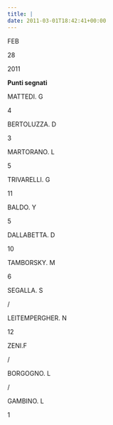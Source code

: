 ```yaml
---
title: |
date: 2011-03-01T18:42:41+00:00
---
```

FEB

28

2011

**Punti segnati**

MATTEDI. G

4

BERTOLUZZA. D

3

MARTORANO. L

5

TRIVARELLI. G

11

BALDO. Y

5

DALLABETTA. D

10

TAMBORSKY. M

6

SEGALLA. S

/

LEITEMPERGHER. N

12

ZENI.F

/

BORGOGNO. L

/

GAMBINO. L

1